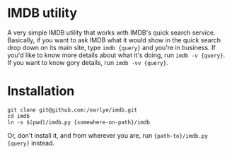 # IMDB utility

A very simple IMDB utility that works with IMDB's quick search
service. Basically, if you want to ask IMDB what it
would show in the quick search drop down on its main site, 
type `imdb {query}` and you're in business. If you'd like to
know more details about what it's doing, run `imdb -v {query}`.
If you want to know gory details, run `imdb -vv {query}`.

# Installation

```
git clone git@github.com:/earlye/imdb.git
cd imdb
ln -s $(pwd)/imdb.py {somewhere-on-path}/imdb
```

Or, don't install it, and from wherever you are, run
`{path-to}/imdb.py {query}` instead.

